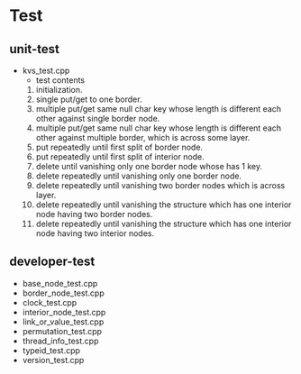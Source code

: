 # Test

## unit-test
- kvs_test.cpp
  - test contents
  1. initialization.
  2. single put/get to one border.
  3. multiple put/get same null char key whose length is different each other against single border node.
  4. multiple put/get same null char key whose length is different each other against multiple border, which is across some layer.
  5. put repeatedly until first split of border node.
  6. put repeatedly until first split of interior node.
  7. delete until vanishing only one border node whose has 1 key.
  8. delete repeatedly until vanishing only one border node.
  9. delete repeatedly until vanishing two border nodes which is across layer.
  10. delete repeatedly until vanishing the structure which has one interior node having two border nodes.
  11. delete repeatedly until vanishing the structure which has one interior node having two interior nodes.

## developer-test
- base_node_test.cpp
- border_node_test.cpp
- clock_test.cpp
- interior_node_test.cpp
- link_or_value_test.cpp
- permutation_test.cpp
- thread_info_test.cpp
- typeid_test.cpp
- version_test.cpp
